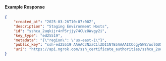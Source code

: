 <!-- Code generated for API Clients. DO NOT EDIT. -->

#### Example Response

```json
{
	"created_at": "2025-03-26T10:07:00Z",
	"description": "Staging Environment Hosts",
	"id": "sshca_2uqkijr4rP5rjjy74CUzOWvgy2i",
	"key_type": "ed25519",
	"metadata": "{\"region\": \"us-east-1\"}",
	"public_key": "ssh-ed25519 AAAAC3NzaC1lZDI1NTE5AAAAICCcgy5WZ/uolGUStu+50g7uz05L2vA+s3awaFpFRuKg",
	"uri": "https://api.ngrok.com/ssh_certificate_authorities/sshca_2uqkijr4rP5rjjy74CUzOWvgy2i"
}
```
